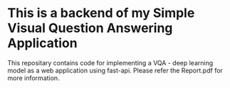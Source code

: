 # This is a backend of my Simple Visual Question Answering Application 
 This repositary contains code for implementing a  VQA - deep learning model as a web application using fast-api.
 Please refer the Report.pdf for more information.
 
 
